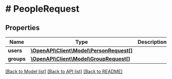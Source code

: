 # # PeopleRequest

## Properties

Name | Type | Description | Notes
------------ | ------------- | ------------- | -------------
**users** | [**\OpenAPI\Client\Model\PersonRequest[]**](PersonRequest.md) |  | [optional]
**groups** | [**\OpenAPI\Client\Model\GroupRequest[]**](GroupRequest.md) |  | [optional]

[[Back to Model list]](../../README.md#models) [[Back to API list]](../../README.md#endpoints) [[Back to README]](../../README.md)
